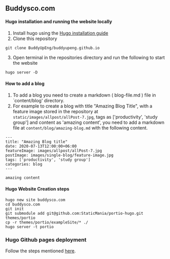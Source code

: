 ## Buddysco.com

#### Hugo installation and running the website locally
1. Install hugo using the [Hugo installation guide](https://gohugo.io/getting-started/installing/)
2. Clone this repository
```
git clone BuddyUpEng/buddyupeng.github.io
```
3. Open terminal in the repositories directory and run the following to start the website
```
hugo server -D
```

#### How to add a blog 
1. To add a blog you need to create a markdown ( blog-file.md ) file in `content/blog' directory. 
2. For example to create a blog with title "Amazing Blog Title", with a feature image stored in the repository at `static/images/allpost/allPost-7.jpg`, tags as ['productivity', 'study group'] and content as 'amazing content', you need to add a markdown file at `content/blog/amazing-blog.md` with the following content.
```
---
title: "Amazing Blog title"
date: 2020-07-13T12:00:00+06:00
featureImage: images/allpost/allPost-7.jpg
postImage: images/single-blog/feature-image.jpg
tags: ['productivity', 'study group']
categories: blog
---

amazing content
```

#### Hugo Website Creation steps
```
hugo new site buddysco.com
cd buddysco.com
git init
git submodule add git@github.com:StaticMania/portio-hugo.git themes/portio
cp -r themes/portio/exampleSite/* ./
hugo server -t portio
```

### Hugo Github pages deployment
Follow the steps mentioned [here](https://gohugo.io/hosting-and-deployment/hosting-on-github/).
